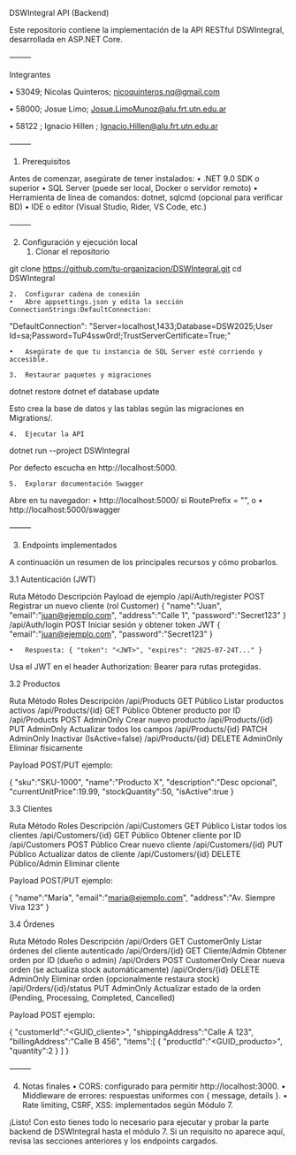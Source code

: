 DSWIntegral API (Backend)

Este repositorio contiene la implementación de la API RESTful DSWIntegral, desarrollada en ASP.NET Core.

⸻

Integrantes

• 53049; Nicolas Quinteros; nicoquinteros.nq@gmail.com

• 58000; Josue Limo; Josue.LimoMunoz@alu.frt.utn.edu.ar

• 58122 ; Ignacio Hillen ; Ignacio.Hillen@alu.frt.utn.edu.ar

⸻

1. Prerequisitos

Antes de comenzar, asegúrate de tener instalados:
•	.NET 9.0 SDK o superior
•	SQL Server (puede ser local, Docker o servidor remoto)
•	Herramienta de línea de comandos: dotnet, sqlcmd (opcional para verificar BD)
•	IDE o editor (Visual Studio, Rider, VS Code, etc.)

⸻

2. Configuración y ejecución local
    1.	Clonar el repositorio

git clone https://github.com/tu-organizacion/DSWIntegral.git
cd DSWIntegral


	2.	Configurar cadena de conexión
	•	Abre appsettings.json y edita la sección ConnectionStrings:DefaultConnection:

"DefaultConnection": "Server=localhost,1433;Database=DSW2025;User Id=sa;Password=TuP4ssw0rd!;TrustServerCertificate=True;"


	•	Asegúrate de que tu instancia de SQL Server esté corriendo y accesible.

	3.	Restaurar paquetes y migraciones

dotnet restore
dotnet ef database update

Esto crea la base de datos y las tablas según las migraciones en Migrations/.

	4.	Ejecutar la API

dotnet run --project DSWIntegral

Por defecto escucha en http://localhost:5000.

	5.	Explorar documentación Swagger
Abre en tu navegador:
•	http://localhost:5000/ si RoutePrefix = "", o
•	http://localhost:5000/swagger

⸻

3. Endpoints implementados

A continuación un resumen de los principales recursos y cómo probarlos.

3.1 Autenticación (JWT)

Ruta	Método	Descripción	Payload de ejemplo
/api/Auth/register	POST	Registrar un nuevo cliente (rol Customer)	{ "name":"Juan", "email":"juan@ejemplo.com", "address":"Calle 1", "password":"Secret123" }
/api/Auth/login	POST	Iniciar sesión y obtener token JWT	{ "email":"juan@ejemplo.com", "password":"Secret123" }

	•	Respuesta: { "token": "<JWT>", "expires": "2025-07-24T..." }

Usa el JWT en el header Authorization: Bearer <token> para rutas protegidas.

3.2 Productos

Ruta	Método	Roles	Descripción
/api/Products	GET	Público	Listar productos activos
/api/Products/{id}	GET	Público	Obtener producto por ID
/api/Products	POST	AdminOnly	Crear nuevo producto
/api/Products/{id}	PUT	AdminOnly	Actualizar todos los campos
/api/Products/{id}	PATCH	AdminOnly	Inactivar (IsActive=false)
/api/Products/{id}	DELETE	AdminOnly	Eliminar físicamente

Payload POST/PUT ejemplo:

{
"sku":"SKU-1000",
"name":"Producto X",
"description":"Desc opcional",
"currentUnitPrice":19.99,
"stockQuantity":50,
"isActive":true
}



3.3 Clientes

Ruta	Método	Roles	Descripción
/api/Customers	GET	Público	Listar todos los clientes
/api/Customers/{id}	GET	Público	Obtener cliente por ID
/api/Customers	POST	Público	Crear nuevo cliente
/api/Customers/{id}	PUT	Público	Actualizar datos de cliente
/api/Customers/{id}	DELETE	Público/Admin	Eliminar cliente

Payload POST/PUT ejemplo:

{
"name":"María",
"email":"maria@ejemplo.com",
"address":"Av. Siempre Viva 123"
}



3.4 Órdenes

Ruta	Método	Roles	Descripción
/api/Orders	GET	CustomerOnly	Listar órdenes del cliente autenticado
/api/Orders/{id}	GET	Cliente/Admin	Obtener orden por ID (dueño o admin)
/api/Orders	POST	CustomerOnly	Crear nueva orden (se actualiza stock automáticamente)
/api/Orders/{id}	DELETE	AdminOnly	Eliminar orden (opcionalmente restaura stock)
/api/Orders/{id}/status	PUT	AdminOnly	Actualizar estado de la orden (Pending, Processing, Completed, Cancelled)

Payload POST ejemplo:

{
"customerId":"<GUID_cliente>",
"shippingAddress":"Calle A 123",
"billingAddress":"Calle B 456",
"items":[
{ "productId":"<GUID_producto>", "quantity":2 }
]
}



⸻

4. Notas finales
   •	CORS: configurado para permitir http://localhost:3000.
   •	Middleware de errores: respuestas uniformes con { message, details }.
   •	Rate limiting, CSRF, XSS: implementados según Módulo 7.

¡Listo! Con esto tienes todo lo necesario para ejecutar y probar la parte backend de DSWIntegral hasta el módulo 7. Si un requisito no aparece aquí, revisa las secciones anteriores y los endpoints cargados.